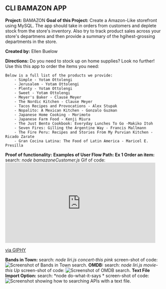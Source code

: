## CLI BAMAZON APP

**Project:** BAMAZON
**Goal of this Project:** Create a Amazon-Like storefront using MySQL. The app should take in orders from customers and deplete stock from the store's inventory. Also try to track product sales across your store's departmens and then provide a summary of the hgihest-grossing departments in the store. 

**Created by:** Ellen Buelow

**Directions:** Do you need to stock up on home supplies? Look no further! Use this this app to order the items you need:

    Below is a full list of the products we provide:
        - Simple - Yotam Ottolengi
        - Jerusalem - Yotam Ottolengi
        - Plenty - Yotam Ottolengi
        - Sweet - Yotam Ottolengi
        - Meyer's Baker - Clause Meyer
        - The Nordic Kitchen - Clause Meyer
        - Tacos Recipes and Provocations - Alex Stupak
        - Nopalito: A Mexican Kitchen - Gonzalo Guzman
        - Japanese Home Cooking - Morimoto
        - Japanese Farm Food - Kenji Miura
        - The Just Bento Cookbook: Everyday Lunches To Go -Makiko Itoh
        - Seven Fires: Gilling the Argentine Way - Francis Mallmann
        - The Fire Peru: Recipes and Stories From My Purvian Kitchen - Ricado Zarate
        - Gran Cocina Latina: The Food of Latin America - Maricel E. Presilla

**Proof of functionality:**
    **Examples of User Flow Path:**
        **Ex 1 Order an item:**
            search: *node bamazoneCustomer.js*
            Gif of code:
            <iframe src="https://giphy.com/embed/fXbZ1ZAP91gUDMm3KS" width="480" height="257" frameBorder="0" class="giphy-embed" allowFullScreen></iframe><p><a href="https://giphy.com/gifs/fXbZ1ZAP91gUDMm3KS">via GIPHY</a></p> 
            <!-- ![Screenshot of spotify song search.](images/ex.2_spotify_despacito.JPG) -->
        **Bands in Town:**
            search: *node liri.js concert-this pink*
            screen-shot of code: 
            ![Screenshot of Bands in Town search.](images/ex.1_concert_pink.JPG)
        **OMDB:**
            search: *node liri.js movie-this Up*
            screen-shot of code: 
            ![Screenshot of OMDB search.](images/ex.3_movie_up.JPG)
        **Text File Import Option:**
        search: *node do-what-it-says *
        screen-shot of code: 
        ![Screenshot showing how to searching APIs with a text file.](images/ex.4_dowhatitsays.JPG)


